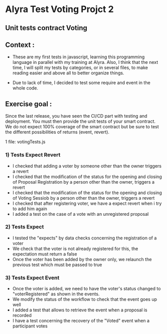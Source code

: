 # Alyra Test Voting Projct 2

## Unit tests contract Voting


## Context :
- These are my first tests in javascript, learning this programming language in parallel with my training at Alyra. Also, I think that the next time, I will split my tests by categories, or in several files, to make reading easier and above all to better organize things.

- Due to lack of time, I decided to test some require and event in the whole code.

## Exercise goal :
Since the last release, you have seen the CI/CD part with testing and deployment. 
You must then provide the unit tests of your smart contract. We do not expect 100% coverage of the smart contract but be sure to test the different possibilities of returns (event, revert).

1 file: votingTests.js

### 1) Tests Expect Revert

- I checked that adding a voter by someone other than the owner triggers a revert
- I checked that the modification of the status for the opening and closing of Proposal Registration by a person other than the owner, triggers a revert
- I checked that the modification of the status for the opening and closing of Voting Sessiob    by a person other than the owner, triggers a revert
- I checked that after registering voter, we have a expect revert when i try to add him again
- I added a test on the case of a vote with an unregistered proposal


### 2) Tests Expect 

- I tested the "expects" by data checks concerning the registration of a voter
- We check that the voter is not already registered for this, the expectation must return a false
- Once the voter has been added by the owner only, we relaunch the previous test which must be passed to true

### 3) Tests Expect Event

- Once the voter is added, we need to have the voter's status changed to "voterRegistered" as shown in the events.
- We modify the status of the workflow to check that the event goes up well
- I added a test that allows to retrieve the event when a proposal is recorded
- I have a test concerning the recovery of the "Voted" event when a participant votes